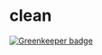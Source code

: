 # clean

[![Greenkeeper badge](https://badges.greenkeeper.io/nicholas-b-carter/clean.svg)](https://greenkeeper.io/)
